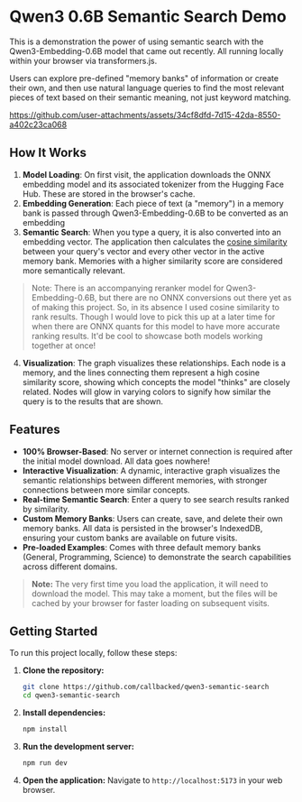 # Qwen3 0.6B Semantic Search Demo

This is a demonstration the power of using semantic search with the Qwen3-Embedding-0.6B model that came out recently. All running locally within your browser via transformers.js.

Users can explore pre-defined "memory banks" of information or create their own, and then use natural language queries to find the most relevant pieces of text based on their semantic meaning, not just keyword matching.


https://github.com/user-attachments/assets/34cf8dfd-7d15-42da-8550-a402c23ca068



## How It Works

1.  **Model Loading**: On first visit, the application downloads the ONNX embedding model and its associated tokenizer from the Hugging Face Hub. These are stored in the browser's cache.
2.  **Embedding Generation**: Each piece of text (a "memory") in a memory bank is passed through Qwen3-Embedding-0.6B to be converted as an embedding
3.  **Semantic Search**: When you type a query, it is also converted into an embedding vector. The application then calculates the [cosine similarity](https://en.wikipedia.org/wiki/Cosine_similarity) between your query's vector and every other vector in the active memory bank. Memories with a higher similarity score are considered more semantically relevant.
> Note: There is an accompanying reranker model for Qwen3-Embedding-0.6B, but there are no ONNX conversions out there yet as of making this project. So, in its absence I used cosine similarity to rank results. Though I would love to pick this up at a later time for when there are ONNX quants for this model to have more accurate ranking results. It'd be cool to showcase both models working together at once!
4.  **Visualization**: The graph visualizes these relationships. Each node is a memory, and the lines connecting them represent a high cosine similarity score, showing which concepts the model "thinks" are closely related.
Nodes will glow in varying colors to signify how similar the query is to the results that are shown.


## Features

- **100% Browser-Based**: No server or internet connection is required after the initial model download. All data goes nowhere!
- **Interactive Visualization**: A dynamic, interactive graph visualizes the semantic relationships between different memories, with stronger connections between more similar concepts.
- **Real-time Semantic Search**: Enter a query to see search results ranked by similarity. 
- **Custom Memory Banks**: Users can create, save, and delete their own memory banks. All data is persisted in the browser's IndexedDB, ensuring your custom banks are available on future visits.
- **Pre-loaded Examples**: Comes with three default memory banks (General, Programming, Science) to demonstrate the search capabilities across different domains.

> **Note:** The very first time you load the application, it will need to download the model. This may take a moment, but the files will be cached by your browser for faster loading on subsequent visits.


## Getting Started

To run this project locally, follow these steps:


1.  **Clone the repository:**
    ```bash
    git clone https://github.com/callbacked/qwen3-semantic-search
    cd qwen3-semantic-search
    ```

2.  **Install dependencies:**
    ```bash
    npm install
    ```

3.  **Run the development server:**
    ```bash
    npm run dev
    ```

4.  **Open the application:**
    Navigate to `http://localhost:5173` in your web browser.


